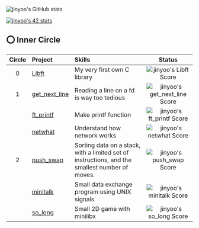 ![jinyoo's GitHub stats](https://github-readme-stats.vercel.app/api?username=Rob-Yoo&show_icons=true&theme=radical)

[![jinyoo's 42 stats](https://badge42.herokuapp.com/api/stats/jinyoo)](https://profile.intra.42.fr/users/jinyoo)

## ⭕️ Inner Circle
| Circle | Project | Skills | Status |
|:---:|:---|:---|:---:|
| 0 | [Libft](https://github.com/Rob-Yoo/42Seoul---Inner-Circle/Libft) | My very first own C library | ![jinyoo's Libft Score](https://badge42.herokuapp.com/api/project/jinyoo/Libft) |
| 1 | [get_next_line](https://github.com/Rob-Yoo/42Seoul---Inner-Circle/get_next_line) | Reading a line on a fd is way too tedious | ![jinyoo's get_next_line Score](https://badge42.herokuapp.com/api/project/jinyoo/get_next_line) |
|   | [ft_printf](https://github.com/Rob-Yoo/42Seoul---Inner-Circle/ft_printf) | Make printf function | ![jinyoo's ft_printf Score](https://badge42.herokuapp.com/api/project/jinyoo/ft_printf) |
|   | [netwhat](netwhat.md) | Understand how network works | ![jinyoo's netwhat Score](https://badge42.herokuapp.com/api/project/jinyoo/netwhat) |
| 2 | [push_swap](https://github.com/Rob-Yoo/42Seoul---Inner-Circle/pus_swap) | Sorting data on a stack, with a limited set of instructions, and the smallest number of moves. | ![jinyoo's push_swap Score](https://badge42.herokuapp.com/api/project/jinyoo/push_swap) |
|   | [minitalk](https://github.com/Rob-Yoo/42Seoul---Inner-Circle/minitalk) | Small data exchange program using UNIX signals | ![jinyoo's minitalk Score](https://badge42.herokuapp.com/api/project/jinyoo/minitalk) |
|   | [so_long](https://github.com/Rob-Yoo/42Seoul---Inner-Circle/so_long) | Small 2D game with minilibx | ![jinyoo's so_long Score](https://badge42.herokuapp.com/api/project/jinyoo/so_long) |

